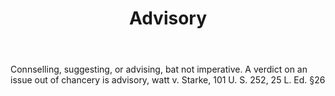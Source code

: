 ---
title: Advisory
permalink: "/definitions/advisory.html"
body: Connselling, suggesting, or advising, bat not imperative. A verdict on an issue
  out of chancery is advisory, watt v. Starke, 101 U. S. 252, 25 L. Ed. §26
published_at: '2018-07-07'
layout: post
---
